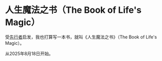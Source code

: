 # 人生魔法之书（The Book of Life's Magic）

受[先行者](https://github.com/maxiee/the_maeiee_book "《The Maeiee’s Book》")启发，我也打算写一本书，就叫《人生魔法之书》（The Book of Life's Magic）。

从2025年8月18日开始。
